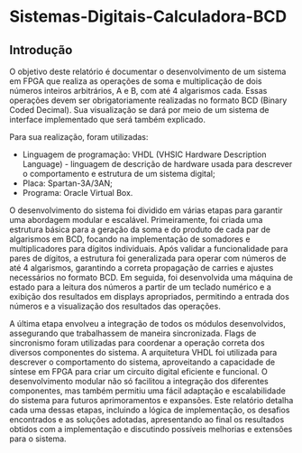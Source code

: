 # Sistemas-Digitais-Calculadora-BCD

## Introdução
O objetivo deste relatório é documentar o desenvolvimento de um sistema em FPGA que realiza as operações de soma e multiplicação de dois números inteiros arbitrários, A e B, com até 4 algarismos cada. Essas operações devem ser obrigatoriamente realizadas no formato BCD (Binary Coded Decimal). Sua visualização se dará por meio de um sistema de interface implementado que será também explicado.

Para sua realização, foram utilizadas:
- Linguagem de programação: VHDL (VHSIC Hardware Description Language) - linguagem de descrição de hardware usada para descrever o comportamento e estrutura de um sistema digital;
- Placa: Spartan-3A/3AN;
- Programa: Oracle Virtual Box.

O desenvolvimento do sistema foi dividido em várias etapas para garantir uma abordagem modular e escalável. Primeiramente, foi criada uma estrutura básica para a geração da soma e do produto de cada par de algarismos em BCD, focando na implementação de somadores e multiplicadores para dígitos individuais. Após validar a funcionalidade para pares de dígitos, a estrutura foi generalizada para operar com números de até 4 algarismos, garantindo a correta propagação de carries e ajustes necessários no formato BCD. Em seguida, foi desenvolvida uma máquina de estado para a leitura dos números a partir de um teclado numérico e a exibição dos resultados em displays apropriados, permitindo a entrada dos números e a visualização dos resultados das operações.

A última etapa envolveu a integração de todos os módulos desenvolvidos, assegurando que trabalhassem de maneira sincronizada. Flags de sincronismo foram utilizadas para coordenar a operação correta dos diversos componentes do sistema. A arquitetura VHDL foi utilizada para descrever o comportamento do sistema, aproveitando a capacidade de síntese em FPGA para criar um circuito digital eficiente e funcional. O desenvolvimento modular não só facilitou a integração dos diferentes componentes, mas também permitiu uma fácil adaptação e escalabilidade do sistema para futuros aprimoramentos e expansões. Este relatório detalha cada uma dessas etapas, incluindo a lógica de implementação, os desafios encontrados e as soluções adotadas, apresentando ao final os resultados obtidos com a implementação e discutindo possíveis melhorias e extensões para o sistema.

